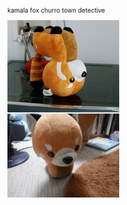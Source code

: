 <html>
<body>
<p> kamala fox churro town detective  <p>
<img src="DSCN0008.jpg" height="50%" width="50%" />
<img src="kamala.png" height="50%" width="50%" />
</body>
</html>
